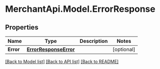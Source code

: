 # MerchantApi.Model.ErrorResponse
## Properties

Name | Type | Description | Notes
------------ | ------------- | ------------- | -------------
**Error** | [**ErrorResponseError**](ErrorResponseError.md) |  | [optional] 

[[Back to Model list]](../README.md#documentation-for-models) [[Back to API list]](../README.md#documentation-for-api-endpoints) [[Back to README]](../README.md)

